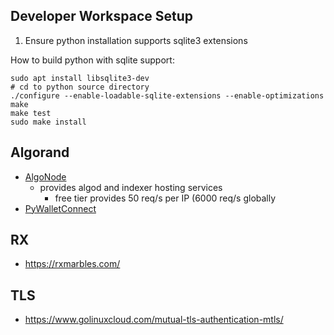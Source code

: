 Developer Workspace Setup
--------------------------

1. Ensure python installation supports sqlite3 extensions

How to build python with sqlite support:

```shell
sudo apt install libsqlite3-dev
# cd to python source directory
./configure --enable-loadable-sqlite-extensions --enable-optimizations
make
make test
sudo make install
```

Algorand
--------
- [AlgoNode](https://algonode.io/api/)
  - provides algod and indexer hosting services
    - free tier provides 50 req/s per IP (6000 req/s globally
- [PyWalletConnect](https://pypi.org/project/pyWalletConnect)


RX
--
- https://rxmarbles.com/

TLS
---
- https://www.golinuxcloud.com/mutual-tls-authentication-mtls/